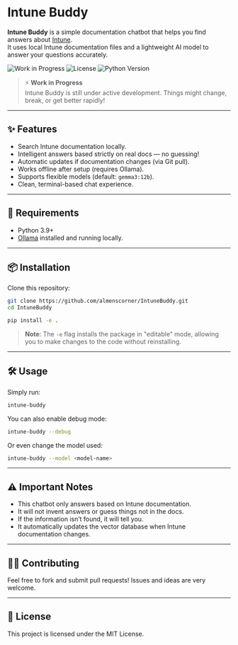 # Intune Buddy

**Intune Buddy** is a simple documentation chatbot that helps you find answers about [Intune](https://learn.microsoft.com/intune).  
It uses local Intune documentation files and a lightweight AI model to answer your questions accurately.

![Work in Progress](https://img.shields.io/badge/status-work_in_progress-yellow)
![License](https://img.shields.io/github/license/almenscorner/IntuneBuddy)
![Python Version](https://img.shields.io/badge/python-3.9+-blue)

> ⚡ **Work in Progress**  
> Intune Buddy is still under active development. Things might change, break, or get better rapidly!

---

## ✨ Features

- Search Intune documentation locally.
- Intelligent answers based strictly on real docs — no guessing!
- Automatic updates if documentation changes (via Git pull).
- Works offline after setup (requires Ollama).
- Supports flexible models (default: `gemma3:12b`).
- Clean, terminal-based chat experience.

---

## 🚀 Requirements

- Python 3.9+
- [Ollama](https://ollama.com/) installed and running locally.

---

## 📦 Installation

Clone this repository:

```bash
git clone https://github.com/almenscorner/IntuneBuddy.git
cd IntuneBuddy

pip install -e .
```
> **Note**: The `-e` flag installs the package in "editable" mode, allowing you to make changes to the code without reinstalling.

---

## 🛠️ Usage

Simply run:
```bash
intune-buddy
```

You can also enable debug mode:
```bash
intune-buddy --debug
```

Or even change the model used:
```bash
intune-buddy --model <model-name>
```

---

## ⚠️ Important Notes
- This chatbot only answers based on Intune documentation.
- It will not invent answers or guess things not in the docs.
- If the information isn’t found, it will tell you.
- It automatically updates the vector database when Intune documentation changes.

---

## 🧑‍💻 Contributing

Feel free to fork and submit pull requests!
Issues and ideas are very welcome.


--- 

## 📄 License

This project is licensed under the MIT License.